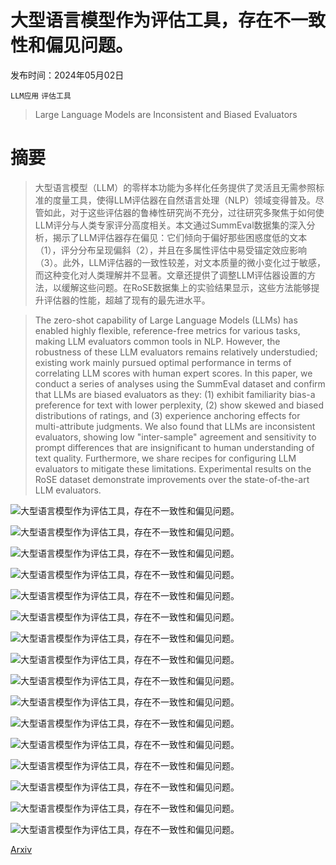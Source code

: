 # 大型语言模型作为评估工具，存在不一致性和偏见问题。

发布时间：2024年05月02日

`LLM应用` `评估工具`

> Large Language Models are Inconsistent and Biased Evaluators

# 摘要

> 大型语言模型（LLM）的零样本功能为多样化任务提供了灵活且无需参照标准的度量工具，使得LLM评估器在自然语言处理（NLP）领域变得普及。尽管如此，对于这些评估器的鲁棒性研究尚不充分，过往研究多聚焦于如何使LLM评分与人类专家评分高度相关。本文通过SummEval数据集的深入分析，揭示了LLM评估器存在偏见：它们倾向于偏好那些困惑度低的文本（1），评分分布呈现偏斜（2），并且在多属性评估中易受锚定效应影响（3）。此外，LLM评估器的一致性较差，对文本质量的微小变化过于敏感，而这种变化对人类理解并不显著。文章还提供了调整LLM评估器设置的方法，以缓解这些问题。在RoSE数据集上的实验结果显示，这些方法能够提升评估器的性能，超越了现有的最先进水平。

> The zero-shot capability of Large Language Models (LLMs) has enabled highly flexible, reference-free metrics for various tasks, making LLM evaluators common tools in NLP. However, the robustness of these LLM evaluators remains relatively understudied; existing work mainly pursued optimal performance in terms of correlating LLM scores with human expert scores. In this paper, we conduct a series of analyses using the SummEval dataset and confirm that LLMs are biased evaluators as they: (1) exhibit familiarity bias-a preference for text with lower perplexity, (2) show skewed and biased distributions of ratings, and (3) experience anchoring effects for multi-attribute judgments. We also found that LLMs are inconsistent evaluators, showing low "inter-sample" agreement and sensitivity to prompt differences that are insignificant to human understanding of text quality. Furthermore, we share recipes for configuring LLM evaluators to mitigate these limitations. Experimental results on the RoSE dataset demonstrate improvements over the state-of-the-art LLM evaluators.

![大型语言模型作为评估工具，存在不一致性和偏见问题。](../../../paper_images/2405.01724/x1.png)

![大型语言模型作为评估工具，存在不一致性和偏见问题。](../../../paper_images/2405.01724/x2.png)

![大型语言模型作为评估工具，存在不一致性和偏见问题。](../../../paper_images/2405.01724/x3.png)

![大型语言模型作为评估工具，存在不一致性和偏见问题。](../../../paper_images/2405.01724/x4.png)

![大型语言模型作为评估工具，存在不一致性和偏见问题。](../../../paper_images/2405.01724/x5.png)

![大型语言模型作为评估工具，存在不一致性和偏见问题。](../../../paper_images/2405.01724/x6.png)

![大型语言模型作为评估工具，存在不一致性和偏见问题。](../../../paper_images/2405.01724/x7.png)

![大型语言模型作为评估工具，存在不一致性和偏见问题。](../../../paper_images/2405.01724/x8.png)

![大型语言模型作为评估工具，存在不一致性和偏见问题。](../../../paper_images/2405.01724/x9.png)

![大型语言模型作为评估工具，存在不一致性和偏见问题。](../../../paper_images/2405.01724/x10.png)

![大型语言模型作为评估工具，存在不一致性和偏见问题。](../../../paper_images/2405.01724/x11.png)

![大型语言模型作为评估工具，存在不一致性和偏见问题。](../../../paper_images/2405.01724/x12.png)

![大型语言模型作为评估工具，存在不一致性和偏见问题。](../../../paper_images/2405.01724/x13.png)

![大型语言模型作为评估工具，存在不一致性和偏见问题。](../../../paper_images/2405.01724/x14.png)

![大型语言模型作为评估工具，存在不一致性和偏见问题。](../../../paper_images/2405.01724/x15.png)

![大型语言模型作为评估工具，存在不一致性和偏见问题。](../../../paper_images/2405.01724/x16.png)

[Arxiv](https://arxiv.org/abs/2405.01724)
